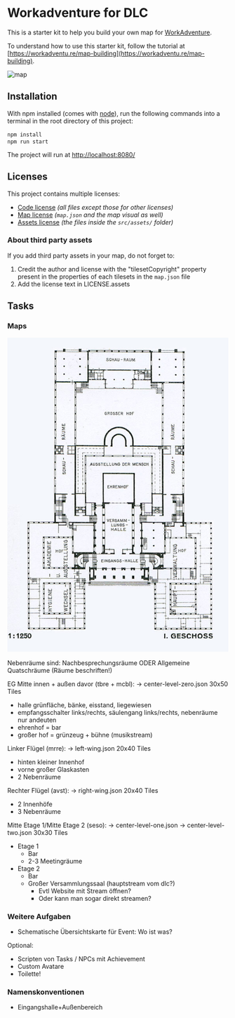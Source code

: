 # Workadventure for DLC

This is a starter kit to help you build your own map for [WorkAdventure](https://workadventu.re).

To understand how to use this starter kit, follow the tutorial at [https://workadventu.re/map-building](https://workadventu.re/map-building).

![map](./map.png)

## Installation

With npm installed (comes with [node](https://nodejs.org/en/)), run the following commands into a terminal in the root directory of this project:

```shell
npm install
npm run start
```

The project will run at <http://localhost:8080/>

## Licenses

This project contains multiple licenses:

* [Code license](./LICENSE.code) *(all files except those for other licenses)*
* [Map license](./LICENSE.map) *(`map.json` and the map visual as well)*
* [Assets license](./LICENSE.assets) *(the files inside the `src/assets/` folder)*

### About third party assets

If you add third party assets in your map, do not forget to:

1. Credit the author and license with the "tilesetCopyright" property present in the properties of each tilesets in the `map.json` file
2. Add the license text in LICENSE.assets

## Tasks

### Maps

![hygienemuseum](./resources/grundriss-hygienemuseum.jpeg)

Nebenräume sind: Nachbesprechungsräume ODER Allgemeine Quatschräume (Räume beschriften!)

EG Mitte innen + außen davor (tbre + mcbl):
-> center-level-zero.json
30x50 Tiles

* halle grünfläche, bänke, eisstand, liegewiesen
* empfangsschalter links/rechts, säulengang links/rechts, nebenräume nur andeuten
* ehrenhof = bar
* großer hof = grünzeug + bühne (musikstream)

Linker Flügel (mrre):
-> left-wing.json
20x40 Tiles

* hinten kleiner Innenhof
* vorne großer Glaskasten
* 2 Nebenräume

Rechter Flügel (avst):
-> right-wing.json
20x40 Tiles

* 2 Innenhöfe
* 3 Nebenräume

Mitte Etage 1/Mitte Etage 2 (seso):
-> center-level-one.json
-> center-level-two.json
30x30 Tiles

* Etage 1
  * Bar
  * 2-3 Meetingräume
* Etage 2
  * Bar
  * Großer Versammlungssaal (hauptstream vom dlc?)
    * Evtl Website mit Stream öffnen?
    * Oder kann man sogar direkt streamen?

### Weitere Aufgaben

* Schematische Übersichtskarte für Event: Wo ist was?

Optional:

* Scripten von Tasks / NPCs mit Achievement
* Custom Avatare
* Toilette!

### Namenskonventionen
* Eingangshalle+Außenbereich
